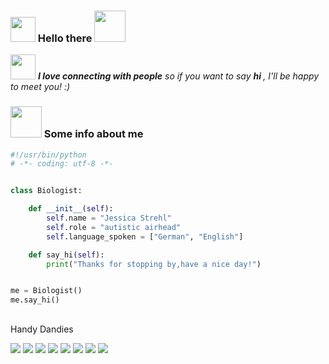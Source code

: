 ### <img src="https://user-images.githubusercontent.com/60192757/177161759-4ace1498-04e4-413c-9e57-3c62ef95e29c.gif" width="40"> Hello there <img src="https://media4.giphy.com/media/Y4tNeaMKdYKdIAxXIT/giphy.gif?cid=790b7611b214fa6c979043fc7ddc963a85b274ff463a02ce&rid=giphy.gif&ct=s" width="50">

<img src="https://user-images.githubusercontent.com/60192757/177162025-2e5068ab-c8e9-4c7f-a056-b5443c4f555c.gif" width="40"> <em><b>I love connecting with people</b> so if you want to say <b>hi </b>, I'll be happy to meet you! :)</em>

### <img align src="https://68.media.tumblr.com/ff983aa0ce9a7ba2f27dad289a702c9f/tumblr_oppeuhCoYf1sh02g5o1_400.gif" width="50"> Some info about me 


```python
#!/usr/bin/python
# -*- coding: utf-8 -*-


class Biologist:

    def __init__(self):
        self.name = "Jessica Strehl"
        self.role = "autistic airhead"
        self.language_spoken = ["German", "English"]

    def say_hi(self):
        print("Thanks for stopping by,have a nice day!")


me = Biologist()
me.say_hi()
```

## </h2> Handy Dandies

![](https://img.shields.io/badge/OS-Linux-informational?style=flat&logo=linux&logoColor=white&color=202020)
![](https://img.shields.io/badge/Code-Python-informational?style=flat&logo=python&logoColor=white&color=1c4966)
![](https://img.shields.io/badge/Code-Julia-informational?style=flat&logo=Julia&logoColor=white&color=6aa6f8)
![](https://img.shields.io/badge/Code-R-informational?style=flat&logo=R&logoColor=white&color=6aa6f8)
![](https://img.shields.io/badge/Code-JavaScript-informational?style=flat&logo=javascript&logoColor=white&color=6aa6f8)
![](https://img.shields.io/badge/Shell-Bash-informational?style=flat&logo=gnu-bash&logoColor=white&color=6aa6f8)
![](https://img.shields.io/badge/Tools-Docker-informational?style=flat&logo=docker&logoColor=white&color=6aa6f8)
![](https://img.shields.io/badge/Tools-Singularity-informational?style=flat&logo=singularity&logoColor=white&color=6aa6f8)
